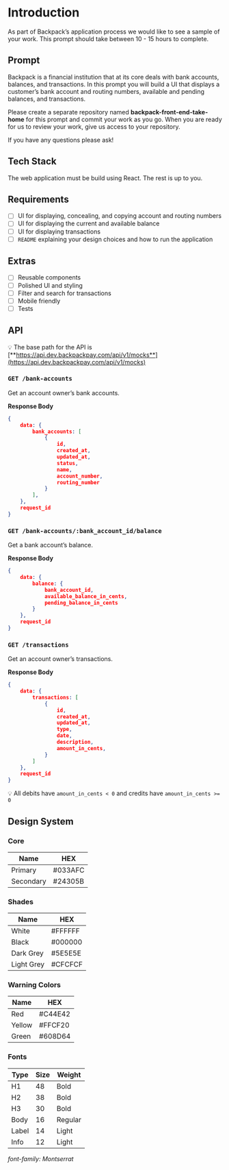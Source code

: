# Introduction

As part of Backpack’s application process we would like to see a sample of your work. This prompt should take between 10 - 15 hours to complete.

## Prompt

Backpack is a financial institution that at its core deals with bank accounts, balances, and transactions. In this prompt you will build a UI that displays a customer’s bank account and routing numbers, available and pending balances, and transactions.

Please create a separate repository named **backpack-front-end-take-home** for this prompt and commit your work as you go. When you are ready for us to review your work, give us access to your repository.

If you have any questions please ask!

## Tech Stack

The web application must be build using React. The rest is up to you.

## Requirements

- [ ]  UI for displaying, concealing, and copying account and routing numbers
- [ ]  UI for displaying the current and available balance
- [ ]  UI for displaying transactions
- [ ]  `README` explaining your design choices and how to run the application

## Extras

- [ ]  Reusable components
- [ ]  Polished UI and styling
- [ ]  Filter and search for transactions
- [ ]  Mobile friendly
- [ ]  Tests

## API

💡 The base path for the API is [**https://api.dev.backpackpay.com/api/v1/mocks**](https://api.dev.backpackpay.com/api/v1/mocks)

### `GET /bank-accounts`

Get an account owner’s bank accounts.

**Response Body**

```json
{
    data: {
        bank_accounts: [
            {
                id,
                created_at,
                updated_at,
                status,
                name,
                account_number,
                routing_number
            }
        ],
    },
    request_id
}
```

### `GET /bank-accounts/:bank_account_id/balance`

Get a bank account’s balance.

**Response Body**

```json
{
    data: {
        balance: {
            bank_account_id,
            available_balance_in_cents,
            pending_balance_in_cents
        }
    },
    request_id
}
```

### `GET /transactions`

Get an account owner’s transactions.

**Response Body**

```json
{
    data: {
        transactions: [
            {
                id,
                created_at,
                updated_at,
                type,
                date,
                description,
                amount_in_cents,
            }
        ]
    },
    request_id
}
```

💡 All debits have `amount_in_cents < 0` and credits have `amount_in_cents >= 0`

## Design System

### Core

| Name | HEX |
| --- | --- |
| Primary | #033AFC |
| Secondary | #24305B |

### Shades

| Name | HEX |
| --- | --- |
| White | #FFFFFF |
| Black | #000000 |
| Dark Grey | #5E5E5E |
| Light Grey | #CFCFCF |

### Warning Colors

| Name | HEX |
| --- | --- |
| Red | #C44E42 |
| Yellow | #FFCF20 |
| Green | #608D64 |

### Fonts

| Type | Size | Weight |
| --- | --- | --- |
| H1 | 48 | Bold |
| H2 | 38 | Bold |
| H3 | 30 | Bold |
| Body | 16 | Regular |
| Label | 14 | Light |
| Info | 12 | Light |

*font-family: Montserrat*

